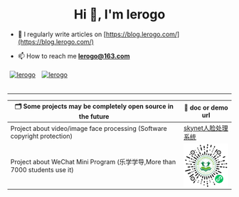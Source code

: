 <h1 align="center">Hi 👋, I'm lerogo</h1>

- 📝 I regularly write articles on [https://blog.lerogo.com/](https://blog.lerogo.com/)

- 📫 How to reach me **lerogo@163.com**

<a href="https://github.com/lerogo">
<img align="center" src="https://github-readme-stats.vercel.app/api?username=lerogo&show_icons=true&locale=en" alt="lerogo" height="180" style="margin: 5px; margin-bottom: 20px;" /></a>
<a href="https://github.com/lerogo">
<img align="center" src="https://github-readme-stats.vercel.app/api/top-langs/?username=lerogo&layout=compact&langs_count=20&locale=en" alt="lerogo" height="180"  style="margin: 5px; margin-bottom: 20px;"/>
</a>

---

| 🗂 Some projects may be completely open source in the future  | 📎 doc or demo url  |
| ------------------------ | ---------------------------------- |
| Project about video/image face processing (Software copyright protection)  | [skynet人脸处理系统](https://lab.lerogo.com/skynet/) |
| Project about WeChat Mini Program (乐学学导,More than 7000 students use it) | <img align="center" height="100"  alt="乐学学导微信小程序" src="./docs/_media/wxxcx_lxxd_logo.jpg"> |
